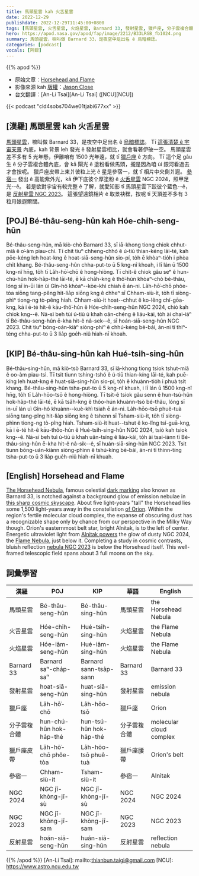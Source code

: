```yaml
---
title: 馬頭星雲 kah 火舌星雲
date: 2022-12-29
publishdate: 2022-12-29T11:45:00+0800
tags: [馬頭星雲, 火舌星雲, 火焰星雲, Barnard 33, 發射星雲, 獵戶座, 分子雲複合體, 獵戶座皮帶, 參宿一, NGC 2024, 反射星雲, NGC 2023]
hero: https://apod.nasa.gov/apod/fap/image/2212/B33LRGB_fb1024.png
summary: 馬頭星雲，嘛叫做 Barnard 33，是夜空中足出名 ê 烏暗標誌。
categories: [podcast]
vocals: [阿錕]
---
```


{{% apod %}}

- 原始文章：[Horsehead and Flame](https://apod.nasa.gov/apod/ap221229.html)
- 影像來源 kah [版權][copyright]：[Jason Close](https://www.astrobin.com/users/AmargosaSky/)
- 台文翻譯：[An-Li Tsai][An-Li Tsai] ([NCU][NCU])

{{< podcast "cld4sobs704we01tjabi677xx" >}}

## [漢羅] 馬頭星雲 kah 火舌星雲
[馬頭星雲][The Horsehead Nebula t]，嘛叫做 Barnard 33，是夜空中足出名 ê [烏暗標誌][dark marking]。
Tī [這張清楚 ê 宇宙天景][this sharp cosmic skyscape] 內底，kah 背景 leh 發光 ê 發射星雲相比，就會看著伊破一空。
馬頭星雲 差不多有 5 光年懸，伊離咱有 1500 光年遠，就 tī [獵戶座][of Orion] ê 方向。
Tī 這个足 gâu 生 ê 分子雲複合體內底，會 kā 閘光 ê 塗粉看做馬頭，攏是因為咱 ùi 銀河看過去才會按呢。
獵戶座皮帶上東爿彼粒上光 ê 星是參宿一，就 tī 相片中央倒爿遐。
[參宿一][Alnitak powers t] 發出 ê 高能紫外光，kā 伊下底彼个厚塗粉 ê [火舌星雲][Flame Nebula t] NGC 2024，照甲足光--ê。
若是欲對宇宙有較完整 ê 了解，就愛知影 tī 馬頭星雲下跤彼个藍色--ê，是 [反射星雲 NGC 2023][nebula NGC 2023]。
這張望遠鏡相片 ê 取景袂䆀，按呢 tī 天頂差不多有 3 粒月娘遐爾闊。



## [POJ] Bé-thâu-seng-hûn kah Hóe-chi̍h-seng-hûn
Bé-thâu-seng-hûn, mā kiò-chò Barnard 33, sī iā-khong tiong chiok chhut-miâ ê o͘-àm piau-chì.
Tī chit tiuⁿ chheng-chhó ê ú-tiū thian-kéng lāi-té, kah pōe-kéng leh hoat-kng ê hoat-siā-seng-hûn sio-pí, to̍h ē khòaⁿ-tio̍h i phòa chi̍t khang.
Bé-thâu-seng-hûn chha-put-to ū 5 kng-nî khoah, i lī lán ū 1500 kng-nî hn̄g, to̍h tī La̍h-hō͘-chō ê hong-hiòng.
Tī chit-ê chiok gâu seⁿ ê hun-chú-hûn hok-ha̍p-thé lāi-té, ē kā cha̍h-kng ê thô͘-hún khòaⁿ-chò bé-thâu, lóng sī in-ūi lán ùi Gîn-hô khòaⁿ--kòe-khì chiah ē án-ni.
La̍h-hō͘-chō phôe-tòa siōng tang-pêng hit-lia̍p siōng kng ê chheⁿ sī Chham-siù-i̍t, to̍h tī siòng-phìⁿ tiong-ng tò-pêng hiah.
Chham-siù-i̍t hoat--chhut ê ko-lêng chí-gōa-kng, kā i ē-té hit-ê kāu-thô͘-hún ê Hóe-chi̍h-seng-hûn NGC 2024, chiò kah chiok kng--ê.
Nā-sī beh tùi ú-tiū ū khah oân-chéng ê liáu-kái, to̍h ài chai-iáⁿ tī Bé-thâu-seng-hûn ē-kha hit-ê nâ-sek--ê, sī hoán-siā-seng-hûn NGC 2023.
Chit tiuⁿ bōng-oán-kiàⁿ siòng-phìⁿ ê chhú-kéng bē-bái, án-ni tī thiⁿ-téng chha-put-to ū 3 lia̍p goe̍h-niû hiah-nī khoah.

## [KIP] Bé-thâu-sing-hûn kah Hué-tsi̍h-sing-hûn
Bé-thâu-sing-hûn, mā kiò-tsò Barnard 33, sī iā-khong tiong tsiok tshut-miâ ê oo-àm piau-tsì.
Tī tsit tiunn tshing-tshó ê ú-tiū thian-kíng lāi-té, kah puē-kíng leh huat-kng ê huat-siā-sing-hûn sio-pí, to̍h ē khuànn-tio̍h i phuà tsi̍t khang.
Bé-thâu-sing-hûn tsha-put-to ū 5 kng-nî khuah, i lī lán ū 1500 kng-nî hn̄g, to̍h tī La̍h-hōo-tsō ê hong-hiòng.
Tī tsit-ê tsiok gâu senn ê hun-tsú-hûn hok-ha̍p-thé lāi-té, ē kā tsa̍h-kng ê thôo-hún khuànn-tsò bé-thâu, lóng sī in-uī lán uì Gîn-hô khuànn--kuè-khì tsiah ē án-ni.
La̍h-hōo-tsō phuê-tuà siōng tang-pîng hit-lia̍p siōng kng ê tshenn sī Tsham-siù-i̍t, to̍h tī siòng-phìnn tiong-ng tò-pîng hiah.
Tsham-siù-i̍t huat--tshut ê ko-lîng tsí-guā-kng, kā i ē-té hit-ê kāu-thôo-hún ê Hué-tsi̍h-sing-hûn NGC 2024, tsiò kah tsiok kng--ê.
Nā-sī beh tuì ú-tiū ū khah uân-tsíng ê liáu-kái, to̍h ài tsai-iánn tī Bé-thâu-sing-hûn ē-kha hit-ê nâ-sik--ê, sī huán-siā-sing-hûn NGC 2023.
Tsit tiunn bōng-uán-kiànn siòng-phìnn ê tshú-kíng bē-bái, án-ni tī thinn-tíng tsha-put-to ū 3 lia̍p gue̍h-niû hiah-nī khuah.

## [English] Horsehead and Flame

[The Horsehead Nebula][The Horsehead Nebula e], famous celestial [dark marking][dark marking] also known as Barnard 33, is notched against a background glow of emission nebulae in [this sharp cosmic skyscape][this sharp cosmic skyscape].
About five light-years "tall" the Horsehead lies some 1,500 light-years away in the constellation [of Orion][of Orion].
Within the region's fertile molecular cloud complex, the expanse of obscuring dust has a recognizable shape only by chance from our perspective in the Milky Way though.
Orion's easternmost belt star, bright Alnitak, is to the left of center.
Energetic ultraviolet light from [Alnitak powers][Alnitak powers e] the glow of dusty NGC 2024, the [Flame Nebula][Flame Nebula e], just below it.
Completing a study in cosmic contrasts, bluish reflection [nebula NGC 2023][nebula NGC 2023] is below the Horsehead itself.
This well-framed telescopic field spans about 3 full moons on the sky.


## 詞彙學習

|漢羅|POJ|KIP|華語|English|
|-|-|-|-|-|
|馬頭星雲|Bé-thâu-seng-hûn|Bé-thâu-sing-hûn|馬頭星雲|the Horsehead Nebula|
|火舌星雲|Hóe-chi̍h-seng-hûn|Hué-tsi̍h-sing-hûn|火焰星雲|the Flame Nebula|
|火焰星雲|Hóe-iām-seng-hûn|Hué-iām-sing-hûn|火焰星雲|the Flame Nebula|
|Barnard 33|Barnard saⁿ-cha̍p-saⁿ|Barnard sann-tsa̍p-sann|Barnard 33|Barnard 33|
|發射星雲|hoat-siā-seng-hûn|huat-siā-sing-hûn|發射星雲|emission nebula|
|獵戶座|La̍h-hō͘-chō|La̍h-hōo-tsō|獵戶座|Orion|
|分子雲複合體|hun-chú-hûn hok-ha̍p-thé|hun-tsú-hûn hok-ha̍p-thé|分子雲複合體|molecular cloud complex|
|獵戶座皮帶|La̍h-hō͘-chō phôe-tòa|La̍h-hōo-tsō phuê-tuà|獵戶座腰帶|Orion's belt|
|參宿一|Chham-siù-it|Tsham-siù-it|參宿一|Alnitak|
|NGC 2024|NGC jī-khòng-jī-sù|NGC jī-khòng-jī-sù|NGC 2024|NGC 2024|
|NGC 2023|NGC jī-khòng-jī-sam|NGC jī-khòng-jī-sam|NGC 2023|NGC 2023|
|反射星雲|hoán-siā-seng-hûn|huán-siā-sing-hûn|反射星雲|reflection nebula|

{{% /apod %}}
[An-Li Tsai]: mailto:thianbun.taigi@gmail.com
[NCU]: https://www.astro.ncu.edu.tw

[copyright]: https://apod.nasa.gov/apod/fap/lib/about_apod.html#srapply
[License]: https://creativecommons.org/licenses/by/2.0/

[The Horsehead Nebula e]:https://apod.nasa.gov/apod/ap220921.html
[The Horsehead Nebula t]:https://apod.tw/daily/20220921/
[dark marking]:https://apod.nasa.gov/apod/ap090425.html
[this sharp cosmic skyscape]:https://www.astrobin.com/cpwtjv/
[of Orion]:https://apod.nasa.gov/apod/ap200329.html
[Alnitak powers e]:https://apod.nasa.gov/apod/ap210412.html
[Alnitak powers t]:https://apod.tw/daily/20210412/
[Flame Nebula e]:https://apod.nasa.gov/apod/ap210417.html
[Flame Nebula t]:https://apod.tw/daily/20210417/
[nebula NGC 2023]:https://apod.nasa.gov/apod/ap180329.html

